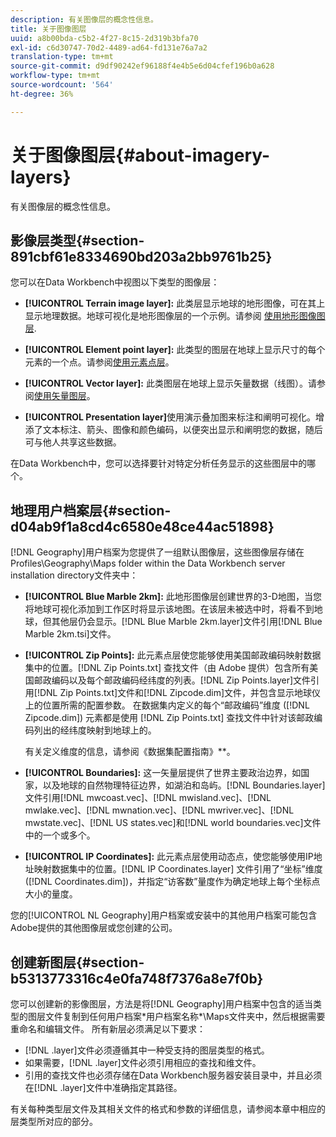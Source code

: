 ```yaml
---
description: 有关图像层的概念性信息。
title: 关于图像图层
uuid: a8b00bda-c5b2-4f27-8c15-2d319b3bfa70
exl-id: c6d30747-70d2-4489-ad64-fd131e76a7a2
translation-type: tm+mt
source-git-commit: d9df90242ef96188f4e4b5e6d04cfef196b0a628
workflow-type: tm+mt
source-wordcount: '564'
ht-degree: 36%

---
```


# 关于图像图层{#about-imagery-layers}

有关图像层的概念性信息。

## 影像层类型{#section-891cbf61e8334690bd203a2bb9761b25}

您可以在Data Workbench中视图以下类型的图像层：

* **[!UICONTROL Terrain image layer]:** 此类层显示地球的地形图像，可在其上显示地理数据。地球可视化是地形图像层的一个示例。请参阅 [使用地形图像图层](../../../home/c-get-started/c-im-layers/c-ter-img-layers/c-ter-img-layers.md#concept-f4b3a20969354ca38955e3fd5beb0f4f).

* **[!UICONTROL Element point layer]:** 此类型的图层在地球上显示尺寸的每个元素的一个点。请参阅[使用元素点层](../../../home/c-get-started/c-im-layers/c-elmt-pt-layers/c-elmt-pt-layers.md#concept-7c93c54552844a20bd6014ae8446b3fd)。

* **[!UICONTROL Vector layer]:** 此类图层在地球上显示矢量数据（线图）。请参阅[使用矢量图层](../../../home/c-get-started/c-im-layers/c-vctr-layers/c-vctr-layers.md#concept-a9b9cb7fc33b4aa5ae1646fab202dcc9)。

* **[!UICONTROL Presentation layer]**&#x200B;使用演示叠加图来标注和阐明可视化。增添了文本标注、箭头、图像和颜色编码，以便突出显示和阐明您的数据，随后可与他人共享这些数据。

在Data Workbench中，您可以选择要针对特定分析任务显示的这些图层中的哪个。

## 地理用户档案层{#section-d04ab9f1a8cd4c6580e48ce44ac51898}

[!DNL Geography]用户档案为您提供了一组默认图像层，这些图像层存储在Profiles\Geography\Maps folder within the Data Workbench server installation directory文件夹中：

* **[!UICONTROL Blue Marble 2km]:** 此地形图像层创建世界的3-D地图，当您将地球可视化添加到工作区时将显示该地图。在该层未被选中时，将看不到地球，但其他层仍会显示。[!DNL Blue Marble 2km.layer]文件引用[!DNL Blue Marble 2km.tsi]文件。

* **[!UICONTROL Zip Points]:** 此元素点层使您能够使用美国邮政编码映射数据集中的位置。[!DNL Zip Points.txt] 查找文件（由 Adobe 提供）包含所有美国邮政编码以及每个邮政编码经纬度的列表。[!DNL Zip Points.layer]文件引用[!DNL Zip Points.txt]文件和[!DNL Zipcode.dim]文件，并包含显示地球仪上的位置所需的配置参数。 在数据集内定义的每个“邮政编码”维度 ([!DNL Zipcode.dim]) 元素都是使用 [!DNL Zip Points.txt] 查找文件中针对该邮政编码列出的经纬度映射到地球上的。

   有关定义维度的信息，请参阅《数据集配置指南》**。

* **[!UICONTROL Boundaries]:** 这一矢量层提供了世界主要政治边界，如国家，以及地球的自然物理特征边界，如湖泊和岛屿。[!DNL Boundaries.layer]文件引用[!DNL mwcoast.vec]、[!DNL mwisland.vec]、[!DNL mwlake.vec]、[!DNL mwnation.vec]、[!DNL mwriver.vec]、[!DNL mwstate.vec]、[!DNL US states.vec]和[!DNL world boundaries.vec]文件中的一个或多个。

* **[!UICONTROL IP Coordinates]:** 此元素点层使用动态点，使您能够使用IP地址映射数据集中的位置。[!DNL IP Coordinates.layer] 文件引用了“坐标”维度 ([!DNL Coordinates.dim])，并指定“访客数”量度作为确定地球上每个坐标点大小的量度。

您的[!UICONTROL NL Geography]用户档案或安装中的其他用户档案可能包含Adobe提供的其他图像层或您创建的公司。

## 创建新图层{#section-b5313773316c4e0fa748f7376a8e7f0b}

您可以创建新的影像图层，方法是将[!DNL Geography]用户档案中包含的适当类型的图层文件复制到任何用户档案\*用户档案名称*\Maps文件夹中，然后根据需要重命名和编辑文件。 所有新层必须满足以下要求：

* [!DNL .layer]文件必须遵循其中一种受支持的图层类型的格式。
* 如果需要，[!DNL .layer]文件必须引用相应的查找和维文件。
* 引用的查找文件也必须存储在Data Workbench服务器安装目录中，并且必须在[!DNL .layer]文件中准确指定其路径。

有关每种类型层文件及其相关文件的格式和参数的详细信息，请参阅本章中相应的层类型所对应的部分。
